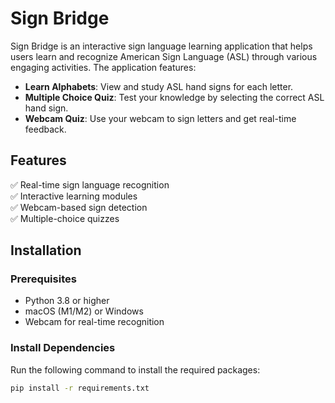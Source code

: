 # Sign Bridge

Sign Bridge is an interactive sign language learning application that helps users learn and recognize American Sign Language (ASL) through various engaging activities. The application features:

- **Learn Alphabets**: View and study ASL hand signs for each letter.
- **Multiple Choice Quiz**: Test your knowledge by selecting the correct ASL hand sign.
- **Webcam Quiz**: Use your webcam to sign letters and get real-time feedback.

## Features

✅ Real-time sign language recognition  
✅ Interactive learning modules  
✅ Webcam-based sign detection  
✅ Multiple-choice quizzes  

## Installation

### Prerequisites
- Python 3.8 or higher
- macOS (M1/M2) or Windows
- Webcam for real-time recognition

### Install Dependencies
Run the following command to install the required packages:

```sh
pip install -r requirements.txt

